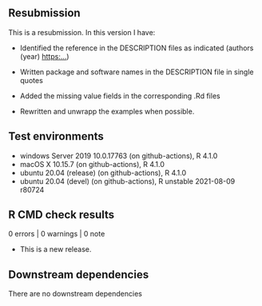 ## Resubmission
This is a resubmission. In this version I have:

* Identified the reference in the DESCRIPTION files as indicated (authors (year) <https:...>)

* Written package and software names in the DESCRIPTION file in single quotes

* Added the missing value fields in the corresponding .Rd files

* Rewritten and unwrapp the examples when possible.


## Test environments
* windows Server 2019 10.0.17763 (on github-actions), R 4.1.0
* macOS X 10.15.7 (on github-actions), R 4.1.0
* ubuntu 20.04 (release) (on github-actions), R 4.1.0
* ubuntu 20.04 (devel) (on github-actions), R unstable 2021-08-09 r80724

## R CMD check results

0 errors | 0 warnings | 0 note

* This is a new release.

## Downstream dependencies
There are no downstream dependencies
